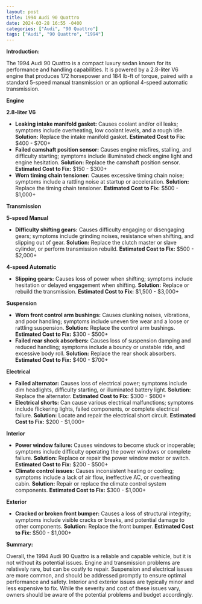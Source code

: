 ```yaml
---
layout: post
title: 1994 Audi 90 Quattro
date: 2024-03-28 16:55 -0400
categories: ["Audi", "90 Quattro"]
tags: ["Audi", "90 Quattro", "1994"]
---
```

**Introduction:**

The 1994 Audi 90 Quattro is a compact luxury sedan known for its performance and handling capabilities. It is powered by a 2.8-liter V6 engine that produces 172 horsepower and 184 lb-ft of torque, paired with a standard 5-speed manual transmission or an optional 4-speed automatic transmission.

**Engine**

**2.8-liter V6**
* **Leaking intake manifold gasket:** Causes coolant and/or oil leaks; symptoms include overheating, low coolant levels, and a rough idle. **Solution:** Replace the intake manifold gasket. **Estimated Cost to Fix:** $400 - $700+
* **Failed camshaft position sensor:** Causes engine misfires, stalling, and difficulty starting; symptoms include illuminated check engine light and engine hesitation. **Solution:** Replace the camshaft position sensor. **Estimated Cost to Fix:** $150 - $300+
* **Worn timing chain tensioner:** Causes excessive timing chain noise; symptoms include a rattling noise at startup or acceleration. **Solution:** Replace the timing chain tensioner. **Estimated Cost to Fix:** $500 - $1,000+

**Transmission**

**5-speed Manual**
* **Difficulty shifting gears:** Causes difficulty engaging or disengaging gears; symptoms include grinding noises, resistance when shifting, and slipping out of gear. **Solution:** Replace the clutch master or slave cylinder, or perform transmission rebuild. **Estimated Cost to Fix:** $500 - $2,000+

**4-speed Automatic**
* **Slipping gears:** Causes loss of power when shifting; symptoms include hesitation or delayed engagement when shifting. **Solution:** Replace or rebuild the transmission. **Estimated Cost to Fix:** $1,500 - $3,000+

**Suspension**

* **Worn front control arm bushings:** Causes clunking noises, vibrations, and poor handling; symptoms include uneven tire wear and a loose or rattling suspension. **Solution:** Replace the control arm bushings. **Estimated Cost to Fix:** $300 - $500+
* **Failed rear shock absorbers:** Causes loss of suspension damping and reduced handling; symptoms include a bouncy or unstable ride, and excessive body roll. **Solution:** Replace the rear shock absorbers. **Estimated Cost to Fix:** $400 - $700+

**Electrical**

* **Failed alternator:** Causes loss of electrical power; symptoms include dim headlights, difficulty starting, or illuminated battery light. **Solution:** Replace the alternator. **Estimated Cost to Fix:** $300 - $600+
* **Electrical shorts:** Can cause various electrical malfunctions; symptoms include flickering lights, failed components, or complete electrical failure. **Solution:** Locate and repair the electrical short circuit. **Estimated Cost to Fix:** $200 - $1,000+

**Interior**

* **Power window failure:** Causes windows to become stuck or inoperable; symptoms include difficulty operating the power windows or complete failure. **Solution:** Replace or repair the power window motor or switch. **Estimated Cost to Fix:** $200 - $500+
* **Climate control issues:** Causes inconsistent heating or cooling; symptoms include a lack of air flow, ineffective AC, or overheating cabin. **Solution:** Repair or replace the climate control system components. **Estimated Cost to Fix:** $300 - $1,000+

**Exterior**

* **Cracked or broken front bumper:** Causes a loss of structural integrity; symptoms include visible cracks or breaks, and potential damage to other components. **Solution:** Replace the front bumper. **Estimated Cost to Fix:** $500 - $1,000+

**Summary:**

Overall, the 1994 Audi 90 Quattro is a reliable and capable vehicle, but it is not without its potential issues. Engine and transmission problems are relatively rare, but can be costly to repair. Suspension and electrical issues are more common, and should be addressed promptly to ensure optimal performance and safety. Interior and exterior issues are typically minor and less expensive to fix. While the severity and cost of these issues vary, owners should be aware of the potential problems and budget accordingly.
